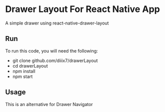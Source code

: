 # Drawer Layout For React Native App

A simple drawer using react-native-drawer-layout

## Run

To run this code, you will need the following:

- git clone github.com/diiix7/drawerLayout
- cd drawerLayout
- npm install
- npm start

## Usage

This is an alternative for Drawer Navigator
